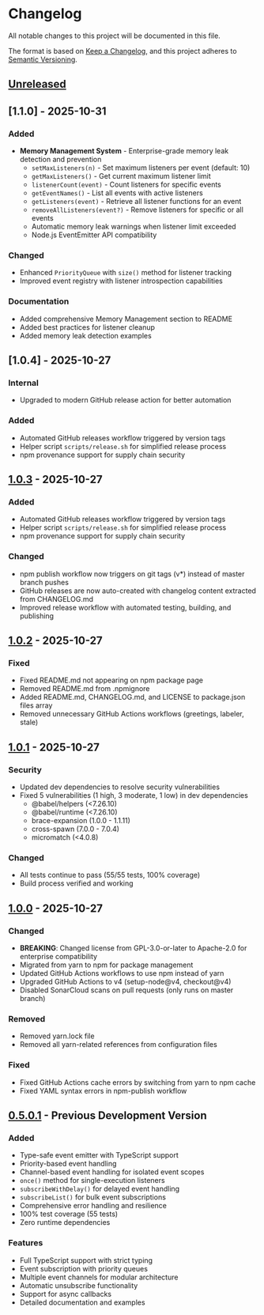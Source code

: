 # Changelog

All notable changes to this project will be documented in this file.

The format is based on [Keep a Changelog](https://keepachangelog.com/en/1.0.0/),
and this project adheres to [Semantic Versioning](https://semver.org/spec/v2.0.0.html).

## [Unreleased]

## [1.1.0] - 2025-10-31

### Added
- **Memory Management System** - Enterprise-grade memory leak detection and prevention
  - `setMaxListeners(n)` - Set maximum listeners per event (default: 10)
  - `getMaxListeners()` - Get current maximum listener limit
  - `listenerCount(event)` - Count listeners for specific events
  - `getEventNames()` - List all events with active listeners
  - `getListeners(event)` - Retrieve all listener functions for an event
  - `removeAllListeners(event?)` - Remove listeners for specific or all events
  - Automatic memory leak warnings when listener limit exceeded
  - Node.js EventEmitter API compatibility

### Changed
- Enhanced `PriorityQueue` with `size()` method for listener tracking
- Improved event registry with listener introspection capabilities

### Documentation
- Added comprehensive Memory Management section to README
- Added best practices for listener cleanup
- Added memory leak detection examples

## [1.0.4] - 2025-10-27

### Internal
- Upgraded to modern GitHub release action for better automation

### Added
- Automated GitHub releases workflow triggered by version tags
- Helper script `scripts/release.sh` for simplified release process
- npm provenance support for supply chain security

## [1.0.3] - 2025-10-27

### Added
- Automated GitHub releases workflow triggered by version tags
- Helper script `scripts/release.sh` for simplified release process
- npm provenance support for supply chain security

### Changed
- npm publish workflow now triggers on git tags (v*) instead of master branch pushes
- GitHub releases are now auto-created with changelog content extracted from CHANGELOG.md
- Improved release workflow with automated testing, building, and publishing

## [1.0.2] - 2025-10-27

### Fixed
- Fixed README.md not appearing on npm package page
- Removed README.md from .npmignore
- Added README.md, CHANGELOG.md, and LICENSE to package.json files array
- Removed unnecessary GitHub Actions workflows (greetings, labeler, stale)

## [1.0.1] - 2025-10-27

### Security
- Updated dev dependencies to resolve security vulnerabilities
- Fixed 5 vulnerabilities (1 high, 3 moderate, 1 low) in dev dependencies
  - @babel/helpers (<7.26.10)
  - @babel/runtime (<7.26.10)
  - brace-expansion (1.0.0 - 1.1.11)
  - cross-spawn (7.0.0 - 7.0.4)
  - micromatch (<4.0.8)

### Changed
- All tests continue to pass (55/55 tests, 100% coverage)
- Build process verified and working

## [1.0.0] - 2025-10-27

### Changed
- **BREAKING**: Changed license from GPL-3.0-or-later to Apache-2.0 for enterprise compatibility
- Migrated from yarn to npm for package management
- Updated GitHub Actions workflows to use npm instead of yarn
- Upgraded GitHub Actions to v4 (setup-node@v4, checkout@v4)
- Disabled SonarCloud scans on pull requests (only runs on master branch)

### Removed
- Removed yarn.lock file
- Removed all yarn-related references from configuration files

### Fixed
- Fixed GitHub Actions cache errors by switching from yarn to npm cache
- Fixed YAML syntax errors in npm-publish workflow

## [0.5.0.1] - Previous Development Version

### Added
- Type-safe event emitter with TypeScript support
- Priority-based event handling
- Channel-based event handling for isolated event scopes
- `once()` method for single-execution listeners
- `subscribeWithDelay()` for delayed event handling
- `subscribeList()` for bulk event subscriptions
- Comprehensive error handling and resilience
- 100% test coverage (55 tests)
- Zero runtime dependencies

### Features
- Full TypeScript support with strict typing
- Event subscription with priority queues
- Multiple event channels for modular architecture
- Automatic unsubscribe functionality
- Support for async callbacks
- Detailed documentation and examples

[unreleased]: https://github.com/valehasadli/BlinkHub/compare/v1.0.3...HEAD
[1.0.3]: https://github.com/valehasadli/BlinkHub/compare/v1.0.2...v1.0.3
[1.0.2]: https://github.com/valehasadli/BlinkHub/compare/v1.0.1...v1.0.2
[1.0.1]: https://github.com/valehasadli/BlinkHub/compare/v1.0.0...v1.0.1
[1.0.0]: https://github.com/valehasadli/BlinkHub/compare/v0.5.0.1...v1.0.0
[0.5.0.1]: https://github.com/valehasadli/BlinkHub/releases/tag/v0.5.0.1
